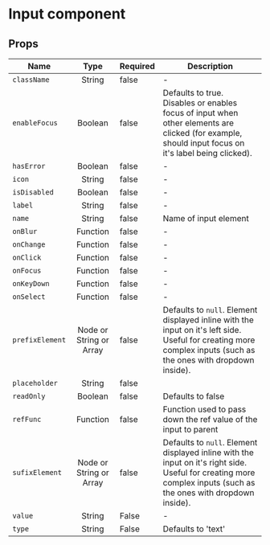 # Input component

<!-- STORY -->


## Props

| Name        | Type           | Required  | Description
| ------------- |:-------------:| -----| ----------|
| `className`     | String | false | - |
| `enableFocus`| Boolean | false | Defaults to true. Disables or enables focus of input when other elements are clicked (for example, should input focus on it's label being clicked).
| `hasError`     | Boolean | false | - |
| `icon`    | String    |   false | - |
| `isDisabled`     | Boolean | false | - |
| `label`    | String     |   false | - |
| `name`     | String | false | Name of input element |
| `onBlur`   | Function     |   false | - |
| `onChange` | Function     |   false | - |
| `onClick`  | Function     |   false | - |
| `onFocus`  | Function     |   false | - |
| `onKeyDown` | Function     |   false | - |
| `onSelect` | Function     |   false | - |
|`prefixElement`| Node or String or Array | false | Defaults to `null`. Element displayed inline with the input on it's left side. Useful for creating more complex inputs (such as the ones with dropdown inside).
|`placeholder`| String | false | |
|`readOnly`| Boolean| false | Defaults to false|
| `refFunc`      | Function     |   false | Function used to pass down the ref value of the input to parent|
|`sufixElement`| Node or String or Array | false | Defaults to `null`. Element displayed inline with the input on it's right side. Useful for creating more complex inputs (such as the ones with dropdown inside).
|`value`| String | False | - |
| `type` | String | False | Defaults to 'text' |
